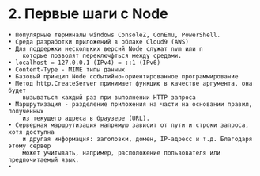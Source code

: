 # 2. Первые шаги с Node

	• Популярные терминалы windows ConsoleZ, ConEmu, PowerShell.
	• Среда разработки приложений в облаке Cloud9 (AWS) 
	• Для поддержки нескольких версий Node служат nvm или n 
		которые позволят переключфться между средами. 
	• localhost = 127.0.0.1 (IPv4) = ::1 (IPv6)
	• Content-Type - MIME типы данных
	• Базовый принцип Node событийно-ориентированное программирование
	• Метод http.CreateServer принимает функцию в качестве аргумента, она будет 
		вызываться каждый раз при выполнении HTTP запроса
	• Маршрутизация - разделение приложения на части на основании правил, полученных 
		из текущего адреса в браузере (URL).
	• Серверная маршрутизация напрямую зависит от пути и строки запроса, хотя доступна
		и другая информация: заголовки, домен, IP-адресс и т.д. Благодаря этому сервер 
		может учитывать, например, расположение пользователя или предпочитаемый язык.
	• 